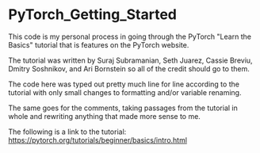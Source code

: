 # PyTorch_Getting_Started

This code is my personal process in going through the PyTorch "Learn the Basics" tutorial that is features on the PyTorch website.

The tutorial was written by Suraj Subramanian, Seth Juarez, Cassie Breviu, Dmitry Soshnikov, and Ari Bornstein so all of the credit should go to them.

The code here was typed out pretty much line for line according to the tutorial with only small changes to formatting and/or variable renaming.

The same goes for the comments, taking passages from the tutorial in whole and rewriting anything that made more sense to me.

The following is a link to the tutorial: https://pytorch.org/tutorials/beginner/basics/intro.html
